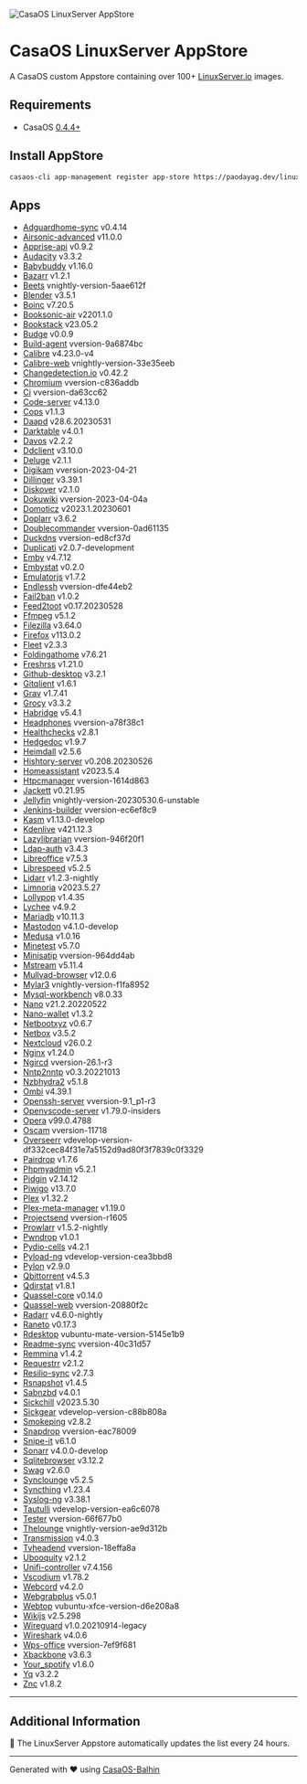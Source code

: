 
![CasaOS LinuxServer AppStore](https://raw.githubusercontent.com/WisdomSky/CasaOS-LinuxServer-AppStore/main/banner.png)

# CasaOS LinuxServer AppStore

A CasaOS custom Appstore containing over 100+ [LinuxServer.io](https://www.linuxserver.io/) images.

## Requirements

* CasaOS [0.4.4+](https://blog.casaos.io/blog/23.html)


## Install AppStore

```bash
casaos-cli app-management register app-store https://paodayag.dev/linuxserver-appstore.zip
```

## Apps

* [Adguardhome-sync](https://github.com/WisdomSky/CasaOS-LinuxServer-AppStore/tree/main/Apps/Adguardhome-sync) v0.4.14
* [Airsonic-advanced](https://github.com/WisdomSky/CasaOS-LinuxServer-AppStore/tree/main/Apps/Airsonic-advanced) v11.0.0
* [Apprise-api](https://github.com/WisdomSky/CasaOS-LinuxServer-AppStore/tree/main/Apps/Apprise-api) v0.9.2
* [Audacity](https://github.com/WisdomSky/CasaOS-LinuxServer-AppStore/tree/main/Apps/Audacity) v3.3.2
* [Babybuddy](https://github.com/WisdomSky/CasaOS-LinuxServer-AppStore/tree/main/Apps/Babybuddy) v1.16.0
* [Bazarr](https://github.com/WisdomSky/CasaOS-LinuxServer-AppStore/tree/main/Apps/Bazarr) v1.2.1
* [Beets](https://github.com/WisdomSky/CasaOS-LinuxServer-AppStore/tree/main/Apps/Beets) vnightly-version-5aae612f
* [Blender](https://github.com/WisdomSky/CasaOS-LinuxServer-AppStore/tree/main/Apps/Blender) v3.5.1
* [Boinc](https://github.com/WisdomSky/CasaOS-LinuxServer-AppStore/tree/main/Apps/Boinc) v7.20.5
* [Booksonic-air](https://github.com/WisdomSky/CasaOS-LinuxServer-AppStore/tree/main/Apps/Booksonic-air) v2201.1.0
* [Bookstack](https://github.com/WisdomSky/CasaOS-LinuxServer-AppStore/tree/main/Apps/Bookstack) v23.05.2
* [Budge](https://github.com/WisdomSky/CasaOS-LinuxServer-AppStore/tree/main/Apps/Budge) v0.0.9
* [Build-agent](https://github.com/WisdomSky/CasaOS-LinuxServer-AppStore/tree/main/Apps/Build-agent) vversion-9a6874bc
* [Calibre](https://github.com/WisdomSky/CasaOS-LinuxServer-AppStore/tree/main/Apps/Calibre) v4.23.0-v4
* [Calibre-web](https://github.com/WisdomSky/CasaOS-LinuxServer-AppStore/tree/main/Apps/Calibre-web) vnightly-version-33e35eeb
* [Changedetection.io](https://github.com/WisdomSky/CasaOS-LinuxServer-AppStore/tree/main/Apps/Changedetection.io) v0.42.2
* [Chromium](https://github.com/WisdomSky/CasaOS-LinuxServer-AppStore/tree/main/Apps/Chromium) vversion-c836addb
* [Ci](https://github.com/WisdomSky/CasaOS-LinuxServer-AppStore/tree/main/Apps/Ci) vversion-da63cc62
* [Code-server](https://github.com/WisdomSky/CasaOS-LinuxServer-AppStore/tree/main/Apps/Code-server) v4.13.0
* [Cops](https://github.com/WisdomSky/CasaOS-LinuxServer-AppStore/tree/main/Apps/Cops) v1.1.3
* [Daapd](https://github.com/WisdomSky/CasaOS-LinuxServer-AppStore/tree/main/Apps/Daapd) v28.6.20230531
* [Darktable](https://github.com/WisdomSky/CasaOS-LinuxServer-AppStore/tree/main/Apps/Darktable) v4.0.1
* [Davos](https://github.com/WisdomSky/CasaOS-LinuxServer-AppStore/tree/main/Apps/Davos) v2.2.2
* [Ddclient](https://github.com/WisdomSky/CasaOS-LinuxServer-AppStore/tree/main/Apps/Ddclient) v3.10.0
* [Deluge](https://github.com/WisdomSky/CasaOS-LinuxServer-AppStore/tree/main/Apps/Deluge) v2.1.1
* [Digikam](https://github.com/WisdomSky/CasaOS-LinuxServer-AppStore/tree/main/Apps/Digikam) vversion-2023-04-21
* [Dillinger](https://github.com/WisdomSky/CasaOS-LinuxServer-AppStore/tree/main/Apps/Dillinger) v3.39.1
* [Diskover](https://github.com/WisdomSky/CasaOS-LinuxServer-AppStore/tree/main/Apps/Diskover) v2.1.0
* [Dokuwiki](https://github.com/WisdomSky/CasaOS-LinuxServer-AppStore/tree/main/Apps/Dokuwiki) vversion-2023-04-04a
* [Domoticz](https://github.com/WisdomSky/CasaOS-LinuxServer-AppStore/tree/main/Apps/Domoticz) v2023.1.20230601
* [Doplarr](https://github.com/WisdomSky/CasaOS-LinuxServer-AppStore/tree/main/Apps/Doplarr) v3.6.2
* [Doublecommander](https://github.com/WisdomSky/CasaOS-LinuxServer-AppStore/tree/main/Apps/Doublecommander) vversion-0ad61135
* [Duckdns](https://github.com/WisdomSky/CasaOS-LinuxServer-AppStore/tree/main/Apps/Duckdns) vversion-ed8cf37d
* [Duplicati](https://github.com/WisdomSky/CasaOS-LinuxServer-AppStore/tree/main/Apps/Duplicati) v2.0.7-development
* [Emby](https://github.com/WisdomSky/CasaOS-LinuxServer-AppStore/tree/main/Apps/Emby) v4.7.12
* [Embystat](https://github.com/WisdomSky/CasaOS-LinuxServer-AppStore/tree/main/Apps/Embystat) v0.2.0
* [Emulatorjs](https://github.com/WisdomSky/CasaOS-LinuxServer-AppStore/tree/main/Apps/Emulatorjs) v1.7.2
* [Endlessh](https://github.com/WisdomSky/CasaOS-LinuxServer-AppStore/tree/main/Apps/Endlessh) vversion-dfe44eb2
* [Fail2ban](https://github.com/WisdomSky/CasaOS-LinuxServer-AppStore/tree/main/Apps/Fail2ban) v1.0.2
* [Feed2toot](https://github.com/WisdomSky/CasaOS-LinuxServer-AppStore/tree/main/Apps/Feed2toot) v0.17.20230528
* [Ffmpeg](https://github.com/WisdomSky/CasaOS-LinuxServer-AppStore/tree/main/Apps/Ffmpeg) v5.1.2
* [Filezilla](https://github.com/WisdomSky/CasaOS-LinuxServer-AppStore/tree/main/Apps/Filezilla) v3.64.0
* [Firefox](https://github.com/WisdomSky/CasaOS-LinuxServer-AppStore/tree/main/Apps/Firefox) v113.0.2
* [Fleet](https://github.com/WisdomSky/CasaOS-LinuxServer-AppStore/tree/main/Apps/Fleet) v2.3.3
* [Foldingathome](https://github.com/WisdomSky/CasaOS-LinuxServer-AppStore/tree/main/Apps/Foldingathome) v7.6.21
* [Freshrss](https://github.com/WisdomSky/CasaOS-LinuxServer-AppStore/tree/main/Apps/Freshrss) v1.21.0
* [Github-desktop](https://github.com/WisdomSky/CasaOS-LinuxServer-AppStore/tree/main/Apps/Github-desktop) v3.2.1
* [Gitqlient](https://github.com/WisdomSky/CasaOS-LinuxServer-AppStore/tree/main/Apps/Gitqlient) v1.6.1
* [Grav](https://github.com/WisdomSky/CasaOS-LinuxServer-AppStore/tree/main/Apps/Grav) v1.7.41
* [Grocy](https://github.com/WisdomSky/CasaOS-LinuxServer-AppStore/tree/main/Apps/Grocy) v3.3.2
* [Habridge](https://github.com/WisdomSky/CasaOS-LinuxServer-AppStore/tree/main/Apps/Habridge) v5.4.1
* [Headphones](https://github.com/WisdomSky/CasaOS-LinuxServer-AppStore/tree/main/Apps/Headphones) vversion-a78f38c1
* [Healthchecks](https://github.com/WisdomSky/CasaOS-LinuxServer-AppStore/tree/main/Apps/Healthchecks) v2.8.1
* [Hedgedoc](https://github.com/WisdomSky/CasaOS-LinuxServer-AppStore/tree/main/Apps/Hedgedoc) v1.9.7
* [Heimdall](https://github.com/WisdomSky/CasaOS-LinuxServer-AppStore/tree/main/Apps/Heimdall) v2.5.6
* [Hishtory-server](https://github.com/WisdomSky/CasaOS-LinuxServer-AppStore/tree/main/Apps/Hishtory-server) v0.208.20230526
* [Homeassistant](https://github.com/WisdomSky/CasaOS-LinuxServer-AppStore/tree/main/Apps/Homeassistant) v2023.5.4
* [Htpcmanager](https://github.com/WisdomSky/CasaOS-LinuxServer-AppStore/tree/main/Apps/Htpcmanager) vversion-1614d863
* [Jackett](https://github.com/WisdomSky/CasaOS-LinuxServer-AppStore/tree/main/Apps/Jackett) v0.21.95
* [Jellyfin](https://github.com/WisdomSky/CasaOS-LinuxServer-AppStore/tree/main/Apps/Jellyfin) vnightly-version-20230530.6-unstable
* [Jenkins-builder](https://github.com/WisdomSky/CasaOS-LinuxServer-AppStore/tree/main/Apps/Jenkins-builder) vversion-ec6ef8c9
* [Kasm](https://github.com/WisdomSky/CasaOS-LinuxServer-AppStore/tree/main/Apps/Kasm) v1.13.0-develop
* [Kdenlive](https://github.com/WisdomSky/CasaOS-LinuxServer-AppStore/tree/main/Apps/Kdenlive) v421.12.3
* [Lazylibrarian](https://github.com/WisdomSky/CasaOS-LinuxServer-AppStore/tree/main/Apps/Lazylibrarian) vversion-946f20f1
* [Ldap-auth](https://github.com/WisdomSky/CasaOS-LinuxServer-AppStore/tree/main/Apps/Ldap-auth) v3.4.3
* [Libreoffice](https://github.com/WisdomSky/CasaOS-LinuxServer-AppStore/tree/main/Apps/Libreoffice) v7.5.3
* [Librespeed](https://github.com/WisdomSky/CasaOS-LinuxServer-AppStore/tree/main/Apps/Librespeed) v5.2.5
* [Lidarr](https://github.com/WisdomSky/CasaOS-LinuxServer-AppStore/tree/main/Apps/Lidarr) v1.2.3-nightly
* [Limnoria](https://github.com/WisdomSky/CasaOS-LinuxServer-AppStore/tree/main/Apps/Limnoria) v2023.5.27
* [Lollypop](https://github.com/WisdomSky/CasaOS-LinuxServer-AppStore/tree/main/Apps/Lollypop) v1.4.35
* [Lychee](https://github.com/WisdomSky/CasaOS-LinuxServer-AppStore/tree/main/Apps/Lychee) v4.9.2
* [Mariadb](https://github.com/WisdomSky/CasaOS-LinuxServer-AppStore/tree/main/Apps/Mariadb) v10.11.3
* [Mastodon](https://github.com/WisdomSky/CasaOS-LinuxServer-AppStore/tree/main/Apps/Mastodon) v4.1.0-develop
* [Medusa](https://github.com/WisdomSky/CasaOS-LinuxServer-AppStore/tree/main/Apps/Medusa) v1.0.16
* [Minetest](https://github.com/WisdomSky/CasaOS-LinuxServer-AppStore/tree/main/Apps/Minetest) v5.7.0
* [Minisatip](https://github.com/WisdomSky/CasaOS-LinuxServer-AppStore/tree/main/Apps/Minisatip) vversion-964dd4ab
* [Mstream](https://github.com/WisdomSky/CasaOS-LinuxServer-AppStore/tree/main/Apps/Mstream) v5.11.4
* [Mullvad-browser](https://github.com/WisdomSky/CasaOS-LinuxServer-AppStore/tree/main/Apps/Mullvad-browser) v12.0.6
* [Mylar3](https://github.com/WisdomSky/CasaOS-LinuxServer-AppStore/tree/main/Apps/Mylar3) vnightly-version-f1fa8952
* [Mysql-workbench](https://github.com/WisdomSky/CasaOS-LinuxServer-AppStore/tree/main/Apps/Mysql-workbench) v8.0.33
* [Nano](https://github.com/WisdomSky/CasaOS-LinuxServer-AppStore/tree/main/Apps/Nano) v21.2.20220522
* [Nano-wallet](https://github.com/WisdomSky/CasaOS-LinuxServer-AppStore/tree/main/Apps/Nano-wallet) v1.3.2
* [Netbootxyz](https://github.com/WisdomSky/CasaOS-LinuxServer-AppStore/tree/main/Apps/Netbootxyz) v0.6.7
* [Netbox](https://github.com/WisdomSky/CasaOS-LinuxServer-AppStore/tree/main/Apps/Netbox) v3.5.2
* [Nextcloud](https://github.com/WisdomSky/CasaOS-LinuxServer-AppStore/tree/main/Apps/Nextcloud) v26.0.2
* [Nginx](https://github.com/WisdomSky/CasaOS-LinuxServer-AppStore/tree/main/Apps/Nginx) v1.24.0
* [Ngircd](https://github.com/WisdomSky/CasaOS-LinuxServer-AppStore/tree/main/Apps/Ngircd) vversion-26.1-r3
* [Nntp2nntp](https://github.com/WisdomSky/CasaOS-LinuxServer-AppStore/tree/main/Apps/Nntp2nntp) v0.3.20221013
* [Nzbhydra2](https://github.com/WisdomSky/CasaOS-LinuxServer-AppStore/tree/main/Apps/Nzbhydra2) v5.1.8
* [Ombi](https://github.com/WisdomSky/CasaOS-LinuxServer-AppStore/tree/main/Apps/Ombi) v4.39.1
* [Openssh-server](https://github.com/WisdomSky/CasaOS-LinuxServer-AppStore/tree/main/Apps/Openssh-server) vversion-9.1_p1-r3
* [Openvscode-server](https://github.com/WisdomSky/CasaOS-LinuxServer-AppStore/tree/main/Apps/Openvscode-server) v1.79.0-insiders
* [Opera](https://github.com/WisdomSky/CasaOS-LinuxServer-AppStore/tree/main/Apps/Opera) v99.0.4788
* [Oscam](https://github.com/WisdomSky/CasaOS-LinuxServer-AppStore/tree/main/Apps/Oscam) vversion-11718
* [Overseerr](https://github.com/WisdomSky/CasaOS-LinuxServer-AppStore/tree/main/Apps/Overseerr) vdevelop-version-df332cec84f31e7a5152d9ad80f3f7839c0f3329
* [Pairdrop](https://github.com/WisdomSky/CasaOS-LinuxServer-AppStore/tree/main/Apps/Pairdrop) v1.7.6
* [Phpmyadmin](https://github.com/WisdomSky/CasaOS-LinuxServer-AppStore/tree/main/Apps/Phpmyadmin) v5.2.1
* [Pidgin](https://github.com/WisdomSky/CasaOS-LinuxServer-AppStore/tree/main/Apps/Pidgin) v2.14.12
* [Piwigo](https://github.com/WisdomSky/CasaOS-LinuxServer-AppStore/tree/main/Apps/Piwigo) v13.7.0
* [Plex](https://github.com/WisdomSky/CasaOS-LinuxServer-AppStore/tree/main/Apps/Plex) v1.32.2
* [Plex-meta-manager](https://github.com/WisdomSky/CasaOS-LinuxServer-AppStore/tree/main/Apps/Plex-meta-manager) v1.19.0
* [Projectsend](https://github.com/WisdomSky/CasaOS-LinuxServer-AppStore/tree/main/Apps/Projectsend) vversion-r1605
* [Prowlarr](https://github.com/WisdomSky/CasaOS-LinuxServer-AppStore/tree/main/Apps/Prowlarr) v1.5.2-nightly
* [Pwndrop](https://github.com/WisdomSky/CasaOS-LinuxServer-AppStore/tree/main/Apps/Pwndrop) v1.0.1
* [Pydio-cells](https://github.com/WisdomSky/CasaOS-LinuxServer-AppStore/tree/main/Apps/Pydio-cells) v4.2.1
* [Pyload-ng](https://github.com/WisdomSky/CasaOS-LinuxServer-AppStore/tree/main/Apps/Pyload-ng) vdevelop-version-cea3bbd8
* [Pylon](https://github.com/WisdomSky/CasaOS-LinuxServer-AppStore/tree/main/Apps/Pylon) v2.9.0
* [Qbittorrent](https://github.com/WisdomSky/CasaOS-LinuxServer-AppStore/tree/main/Apps/Qbittorrent) v4.5.3
* [Qdirstat](https://github.com/WisdomSky/CasaOS-LinuxServer-AppStore/tree/main/Apps/Qdirstat) v1.8.1
* [Quassel-core](https://github.com/WisdomSky/CasaOS-LinuxServer-AppStore/tree/main/Apps/Quassel-core) v0.14.0
* [Quassel-web](https://github.com/WisdomSky/CasaOS-LinuxServer-AppStore/tree/main/Apps/Quassel-web) vversion-20880f2c
* [Radarr](https://github.com/WisdomSky/CasaOS-LinuxServer-AppStore/tree/main/Apps/Radarr) v4.6.0-nightly
* [Raneto](https://github.com/WisdomSky/CasaOS-LinuxServer-AppStore/tree/main/Apps/Raneto) v0.17.3
* [Rdesktop](https://github.com/WisdomSky/CasaOS-LinuxServer-AppStore/tree/main/Apps/Rdesktop) vubuntu-mate-version-5145e1b9
* [Readme-sync](https://github.com/WisdomSky/CasaOS-LinuxServer-AppStore/tree/main/Apps/Readme-sync) vversion-40c31d57
* [Remmina](https://github.com/WisdomSky/CasaOS-LinuxServer-AppStore/tree/main/Apps/Remmina) v1.4.2
* [Requestrr](https://github.com/WisdomSky/CasaOS-LinuxServer-AppStore/tree/main/Apps/Requestrr) v2.1.2
* [Resilio-sync](https://github.com/WisdomSky/CasaOS-LinuxServer-AppStore/tree/main/Apps/Resilio-sync) v2.7.3
* [Rsnapshot](https://github.com/WisdomSky/CasaOS-LinuxServer-AppStore/tree/main/Apps/Rsnapshot) v1.4.5
* [Sabnzbd](https://github.com/WisdomSky/CasaOS-LinuxServer-AppStore/tree/main/Apps/Sabnzbd) v4.0.1
* [Sickchill](https://github.com/WisdomSky/CasaOS-LinuxServer-AppStore/tree/main/Apps/Sickchill) v2023.5.30
* [Sickgear](https://github.com/WisdomSky/CasaOS-LinuxServer-AppStore/tree/main/Apps/Sickgear) vdevelop-version-c88b808a
* [Smokeping](https://github.com/WisdomSky/CasaOS-LinuxServer-AppStore/tree/main/Apps/Smokeping) v2.8.2
* [Snapdrop](https://github.com/WisdomSky/CasaOS-LinuxServer-AppStore/tree/main/Apps/Snapdrop) vversion-eac78009
* [Snipe-it](https://github.com/WisdomSky/CasaOS-LinuxServer-AppStore/tree/main/Apps/Snipe-it) v6.1.0
* [Sonarr](https://github.com/WisdomSky/CasaOS-LinuxServer-AppStore/tree/main/Apps/Sonarr) v4.0.0-develop
* [Sqlitebrowser](https://github.com/WisdomSky/CasaOS-LinuxServer-AppStore/tree/main/Apps/Sqlitebrowser) v3.12.2
* [Swag](https://github.com/WisdomSky/CasaOS-LinuxServer-AppStore/tree/main/Apps/Swag) v2.6.0
* [Synclounge](https://github.com/WisdomSky/CasaOS-LinuxServer-AppStore/tree/main/Apps/Synclounge) v5.2.5
* [Syncthing](https://github.com/WisdomSky/CasaOS-LinuxServer-AppStore/tree/main/Apps/Syncthing) v1.23.4
* [Syslog-ng](https://github.com/WisdomSky/CasaOS-LinuxServer-AppStore/tree/main/Apps/Syslog-ng) v3.38.1
* [Tautulli](https://github.com/WisdomSky/CasaOS-LinuxServer-AppStore/tree/main/Apps/Tautulli) vdevelop-version-ea6c6078
* [Tester](https://github.com/WisdomSky/CasaOS-LinuxServer-AppStore/tree/main/Apps/Tester) vversion-66f677b0
* [Thelounge](https://github.com/WisdomSky/CasaOS-LinuxServer-AppStore/tree/main/Apps/Thelounge) vnightly-version-ae9d312b
* [Transmission](https://github.com/WisdomSky/CasaOS-LinuxServer-AppStore/tree/main/Apps/Transmission) v4.0.3
* [Tvheadend](https://github.com/WisdomSky/CasaOS-LinuxServer-AppStore/tree/main/Apps/Tvheadend) vversion-18effa8a
* [Ubooquity](https://github.com/WisdomSky/CasaOS-LinuxServer-AppStore/tree/main/Apps/Ubooquity) v2.1.2
* [Unifi-controller](https://github.com/WisdomSky/CasaOS-LinuxServer-AppStore/tree/main/Apps/Unifi-controller) v7.4.156
* [Vscodium](https://github.com/WisdomSky/CasaOS-LinuxServer-AppStore/tree/main/Apps/Vscodium) v1.78.2
* [Webcord](https://github.com/WisdomSky/CasaOS-LinuxServer-AppStore/tree/main/Apps/Webcord) v4.2.0
* [Webgrabplus](https://github.com/WisdomSky/CasaOS-LinuxServer-AppStore/tree/main/Apps/Webgrabplus) v5.0.1
* [Webtop](https://github.com/WisdomSky/CasaOS-LinuxServer-AppStore/tree/main/Apps/Webtop) vubuntu-xfce-version-d6e208a8
* [Wikijs](https://github.com/WisdomSky/CasaOS-LinuxServer-AppStore/tree/main/Apps/Wikijs) v2.5.298
* [Wireguard](https://github.com/WisdomSky/CasaOS-LinuxServer-AppStore/tree/main/Apps/Wireguard) v1.0.20210914-legacy
* [Wireshark](https://github.com/WisdomSky/CasaOS-LinuxServer-AppStore/tree/main/Apps/Wireshark) v4.0.6
* [Wps-office](https://github.com/WisdomSky/CasaOS-LinuxServer-AppStore/tree/main/Apps/Wps-office) vversion-7ef9f681
* [Xbackbone](https://github.com/WisdomSky/CasaOS-LinuxServer-AppStore/tree/main/Apps/Xbackbone) v3.6.3
* [Your_spotify](https://github.com/WisdomSky/CasaOS-LinuxServer-AppStore/tree/main/Apps/Your_spotify) v1.6.0
* [Yq](https://github.com/WisdomSky/CasaOS-LinuxServer-AppStore/tree/main/Apps/Yq) v3.2.2
* [Znc](https://github.com/WisdomSky/CasaOS-LinuxServer-AppStore/tree/main/Apps/Znc) v1.8.2


---
## Additional Information

📝 The LinuxServer Appstore automatically updates the list every 24 hours. 

---

Generated with ❤️ using [CasaOS-Balhin](https://github.com/WisdomSky/CasaOS-Balhin/tree/linuxserver)